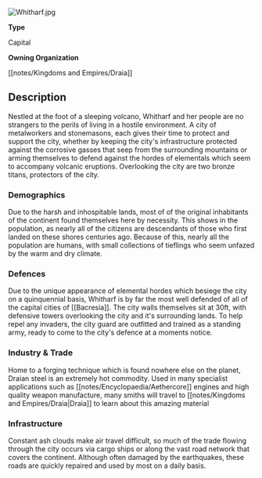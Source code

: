 
![](assets/whitharf.jpg "Whitharf.jpg")

**Type**

Capital

**Owning Organization**

[[notes/Kingdoms and Empires/Draia]]

## Description
Nestled at the foot of a sleeping volcano, Whitharf and her people are no strangers to the perils of living in a hostile environment. A city of metalworkers and stonemasons, each gives their time to protect and support the city, whether by keeping the city's infrastructure protected against the corrosive gasses that seep from the surrounding mountains or arming themselves to defend against the hordes of elementals which seem to accompany volcanic eruptions. Overlooking the city are two bronze titans, protectors of the city. 


### Demographics
Due to the harsh and inhospitable lands, most of of the original inhabitants of the continent found themselves here by necessity. This shows in the population, as nearly all of the citizens are descendants of those who first landed on these shores centuries ago. Because of this, nearly all the population are humans, with small collections of tieflings who seem unfazed by the warm and dry climate. 


### Defences
Due to the unique appearance of elemental hordes which besiege the city on a quinquennial basis, Whitharf is by far the most well defended of all of the capital cities of [[Bacresia]]. The city walls themselves sit at 30ft, with defensive towers overlooking the city and it's surrounding lands. To help repel any invaders, the city guard are outfitted and trained as a standing army, ready to come to the city's defence at a moments notice. 


### Industry & Trade
Home to a forging technique which is found nowhere else on the planet, Draian steel is an extremely hot commodity. Used in many specialist applications such as [[notes/Encyclopaedia/Aethercore]] engines and high quality weapon manufacture, many smiths will travel to [[notes/Kingdoms and Empires/Draia|Draia]] to learn about this amazing material 

### Infrastructure
Constant ash clouds make air travel difficult, so much of the trade flowing through the city occurs via cargo ships or along the vast road network that covers the continent. Although often damaged by the earthquakes, these roads are quickly repaired and used by most on a daily basis.


